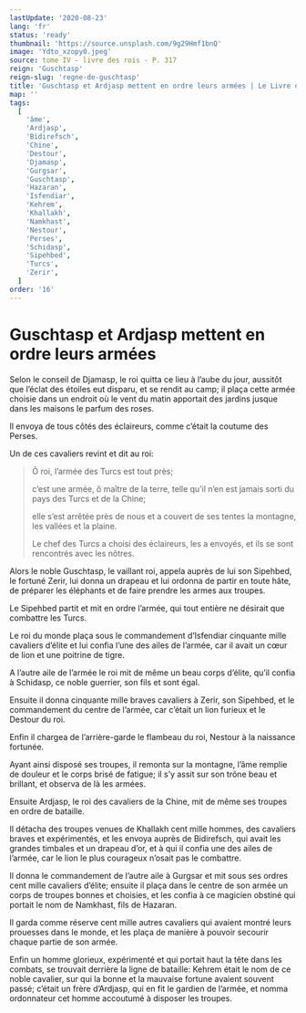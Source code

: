 ```yaml
---
lastUpdate: '2020-08-23'
lang: 'fr'
status: 'ready'
thumbnail: 'https://source.unsplash.com/9g29Hmf1bnQ'
image: 'Ydto_xzopy0.jpeg'
source: tome IV - livre des rois - P. 317
reign: 'Guschtasp'
reign-slug: 'regne-de-guschtasp'
title: 'Guschtasp et Ardjasp mettent en ordre leurs armées | Le Livre des Rois | Shâhnâmeh'
map: ''
tags:
  [
    'âme',
    'Ardjasp',
    'Bidirefsch',
    'Chine',
    'Destour',
    'Djamasp',
    'Gurgsar',
    'Guschtasp',
    'Hazaran',
    'Isfendiar',
    'Kehrem',
    'Khallakh',
    'Namkhast',
    'Nestour',
    'Perses',
    'Schidasp',
    'Sipehbed',
    'Turcs',
    'Zerir',
  ]
order: '16'
---
```


<!-- LTeX: language=fr -->

# Guschtasp et Ardjasp mettent en ordre leurs armées

Selon le conseil de Djamasp, le roi quitta ce lieu à l’aube du jour, aussitôt que l’éclat des étoiles eut disparu, et se rendit au camp; il plaça cette armée choisie dans un endroit où le vent du matin apportait des jardins jusque dans les maisons le parfum des roses.

Il envoya de tous côtés des éclaireurs, comme c’était la coutume des Perses.

Un de ces cavaliers revint et dit au roi:

> Ô roi, l’armée des Turcs est tout près;
>
> c’est une armée, ô maître de la terre, telle qu’il n’en est jamais sorti du pays des Turcs et de la Chine;
>
> elle s’est arrêtée près de nous et a couvert de ses tentes la montagne, les vallées et la plaine.
>
> Le chef des Turcs a choisi des éclaireurs, les a envoyés, et ils se sont rencontrés avec les nôtres.

Alors le noble Guschtasp, le vaillant roi, appela auprès de lui son Sipehbed, le fortuné Zerir, lui donna un drapeau et lui ordonna de partir en toute hâte, de préparer les éléphants et de faire prendre les armes aux troupes.

Le Sipehbed partit et mit en ordre l’armée, qui tout entière ne désirait que combattre les Turcs.

Le roi du monde plaça sous le commandement d’Isfendiar cinquante mille cavaliers d’élite et lui confia l’une des ailes de l’armée, car il avait un cœur de lion et une poitrine de tigre.

A l’autre aile de l’armée le roi mit de même un beau corps d’élite, qu’il confia à Schidasp, ce noble guerrier, son fils et sont égal.

Ensuite il donna cinquante mille braves cavaliers à Zerir, son Sipehbed, et le commandement du centre de l’armée, car c’était un lion furieux et le Destour du roi.

Enfin il chargea de l’arrière-garde le flambeau du roi, Nestour à la naissance fortunée.

Ayant ainsi disposé ses troupes, il remonta sur la montagne, l’âme remplie de douleur et le corps brisé de fatigue; il s’y assit sur son trône beau et brillant, et observa de là les armées.

Ensuite Ardjasp, le roi des cavaliers de la Chine, mit de même ses troupes en ordre de bataille.

Il détacha des troupes venues de Khallakh cent mille hommes, des cavaliers braves et expérimentés, et les envoya auprès de Bidirefsch, qui avait les grandes timbales et un drapeau d’or, et à qui il confia une des ailes de l’armée, car le lion le plus courageux n’osait pas le combattre.

Il donna le commandement de l’autre aile à Gurgsar et mit sous ses ordres cent mille cavaliers d’élite; ensuite il plaça dans le centre de son armée un corps de troupes bonnes et choisies, et les confia à ce magicien obstiné qui portait le nom de Namkhast, fils de Hazaran.

Il garda comme réserve cent mille autres cavaliers qui avaient montré leurs prouesses dans le monde, et les plaça de manière à pouvoir secourir chaque partie de son armée.

Enfin un homme glorieux, expérimenté et qui portait haut la tête dans les combats, se trouvait derrière la ligne de bataille: Kehrem était le nom de ce noble cavalier, sur qui la bonne et la mauvaise fortune avaient souvent passé; c’était un frère d’Ardjasp, qui en fit le gardien de l’armée, et nomma ordonnateur cet homme accoutumé à disposer les troupes.
